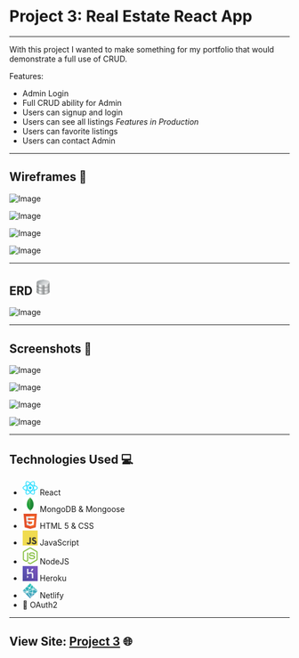 # Project 3: Real Estate React App
---

With this project I wanted to make something for my portfolio that would demonstrate a full use of CRUD. 

Features:
- Admin Login
- Full CRUD ability for Admin
- Users can signup and login
- Users can see all listings
*Features in Production*
- Users can favorite listings
- Users can contact Admin

---

## Wireframes 🔲

![Image](https://i.imgur.com/D214QkK.png)

![Image](https://i.imgur.com/klc1iun.png)

![Image](https://i.imgur.com/BbgE7tw.png)

![Image](https://i.imgur.com/xyMIqXb.png)

---

## ERD <img src="public/images/database.png" width="27">

![Image](https://i.imgur.com/AjORm4L.png)


---

## Screenshots 📸

![Image](https://i.imgur.com/7o9gifP.png)

![Image](https://i.imgur.com/y9Asetx.jpg)

![Image](https://i.imgur.com/arEVxhM.png)

![Image](https://i.imgur.com/G0CdxOQ.jpg)

---

## Technologies Used 💻


- <img src="public/images/react.png" width="27"> React
- <img src="public/images/mongo_db.png" width="27"> MongoDB & Mongoose
- <img src="public/images/html5.png" width="27"> HTML 5 & CSS
- <img src="public/images/javascript.png" width="27"> JavaScript
- <img src="public/images/nodejs.png" width="27"> NodeJS
- <img src="public/images/heroku.png" width="27"> Heroku
- <img src="public/images/netlify.png" width="27"> Netlify
- 🔐 OAuth2

---

## View Site: [Project 3](https://free-real-estate.netlify.app/) 🌐
